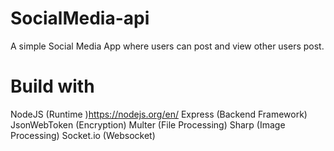 # SocialMedia-api
A simple Social Media App where users can post and view other users post.


# Build with  

NodeJS (Runtime )https://nodejs.org/en/
Express (Backend Framework)
JsonWebToken (Encryption)
Multer (File Processing)
Sharp (Image Processing)
Socket.io (Websocket)
